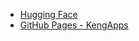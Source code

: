 - [Hugging Face](https://huggingface.co/spaces/luizkeng/minima)
- [GitHub Pages - KengApps](https://luizkeng.github.io/)